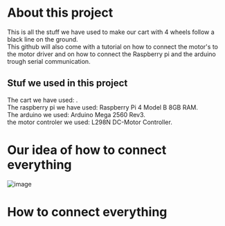 # About this project
This is all the stuff we have used to make our cart with 4 wheels follow a black line on the ground.<br>
This github will also come with a tutorial on how to connect the motor's to the motor driver and on how to connect the Raspberry pi and the arduino trough serial communication.

## Stuf we used in this project
The cart we have used: .<br>
The raspberry pi we have used: Raspberry Pi 4 Model B 8GB RAM.<br>
The arduino we used: Arduino Mega 2560 Rev3.<br>
the motor controler we used: L298N DC-Motor Controller.<br>

# Our idea of how to connect everything
![image](https://user-images.githubusercontent.com/36330377/147076248-81462d14-b032-4061-9729-a4c68a7a8f07.png)


# How to connect everything
